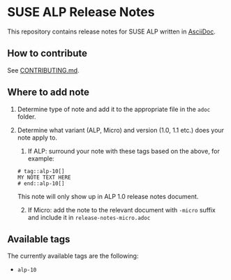 # SUSE ALP Release Notes

This repository contains release notes for SUSE ALP written in [AsciiDoc](https://docs.asciidoctor.org/asciidoc/latest/).


## How to contribute

See [CONTRIBUTING.md](CONTRIBUTING.md).

## Where to add note

1. Determine type of note and add it to the appropriate file in the `adoc` folder.
2. Determine what variant (ALP, Micro) and version (1.0, 1.1 etc.) does your note apply to.
    1. If ALP: surround your note with these tags based on the above, for example:
    ```adoc
    # tag::alp-10[]
    MY NOTE TEXT HERE
    # end::alp-10[]
    ```
    This note will only show up in ALP 1.0 release notes document.

    2. If Micro: add the note to the relevant document with `-micro` suffix and include it in `release-notes-micro.adoc`

## Available tags

The currently available tags are the following:

- `alp-10`
